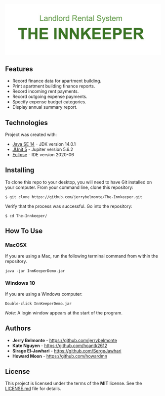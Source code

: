 ![Innkeeper Banner](./images/InnkeeperBanner.jpg) 

## Features

* Record finance data for apartment building.
* Print apartment building finance reports.
* Record incoming rent payments.
* Record outgoing expense payments.
* Specify expense budget categories.
* Display annual summary report.


## Technologies

Project was created with:
* [Java SE 14](https://www.oracle.com/java/technologies/javase-jdk14-downloads.html) - JDK version 14.0.1
* [JUnit 5](https://junit.org/junit5/) - Jupiter version 5.6.2
* [Eclipse](https://www.eclipse.org/downloads/) - IDE version 2020-06


## Installing

To clone this repo to your desktop, you will need to have Git installed on your computer. From your command line, clone this repository:
```
$ git clone https://github.com/jerrybelmonte/The-Innkeeper.git
```
Verify that the process was successful. Go into the repository:
```
$ cd The-Innkeeper/
```


## How To Use

### MacOSX
If you are using a Mac, run the following terminal command from within the repository.
```
java -jar InnKeeperDemo.jar
```

### Windows 10
If you are using a Windows computer:
```
Double-click InnKeeperDemo.jar
```

_Note:_ A login window appears at the start of the program.


## Authors

* **Jerry Belmonte** - https://github.com/jerrybelmonte
* **Kate Nguyen** - https://github.com/hoantk2612
* **Sirage El-Jawhari** - https://github.com/SergeJawhari
* **Howard Moon** - https://github.com/howardmn


## License

This project is licensed under the terms of the **MIT** license. See the [LICENSE.md](LICENSE.md) file for details.
